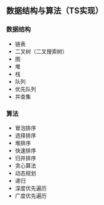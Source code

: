 
## 数据结构与算法（TS实现）

### 数据结构
- 链表
- 二叉树（二叉搜索树）
- 图
- 堆
- 栈
- 队列
- 优先队列
- 并查集
### 算法
- 冒泡排序
- 选择排序
- 堆排序
- 快速排序
- 归并排序
- 贪心算法
- 动态规划
- 递归
- 深度优先遍历
- 广度优先遍历
